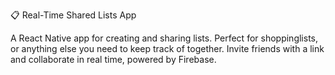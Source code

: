 📋 Real-Time Shared Lists App

A React Native app for creating and sharing lists. Perfect for shoppinglists, or anything else you need to keep track of together.
Invite friends with a link and collaborate in real time, powered by Firebase.
